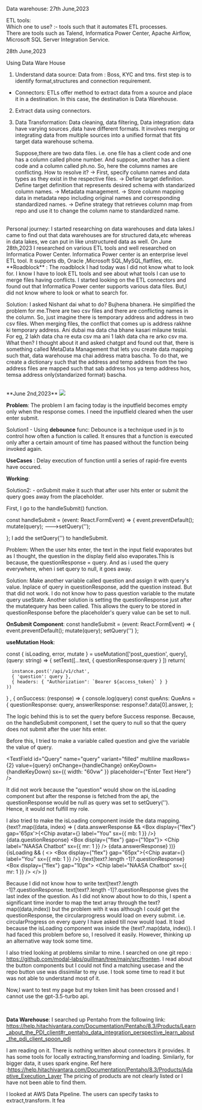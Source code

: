 Data warehouse: 
27th June,2023

ETL tools:   
Which one to use? :- tools such that it automates ETL processes.  
There are tools such as Talend, Informatica Power Center, Apache Airflow, Microsoft SQL Server Integration Service.

28th June,2023

Using Data Ware House

1. Understand data source: 
Data from : Boss, KYC and tms.
first step is to identify format,structures and connection requirement.

* Connectors: ETLs offer method to extract data from a source and place it in a destination. In this case, the destination is Data Warehouse.

2. Extract data using connectors.

3. Data Transformation: Data cleaning, data filtering, Data integration: data have varying sources ,data have different formats.
   It involves merging or integrating data from multiple sources into a unified format that fits target data warehouse schema.

   Suppose,there are two data files. i.e. one file has a client code and one has a column called phone number. And suppose, another has a client code and a column 
   called ph.no. So, here the columns names are conflicting. 
  How to resolve it?
-> First, specify column names and data types as they exist in the respective files.
-> Define target definition. Define target definition that represents desired schema with standarized column names.
-> Metadata management. 
-> Store column mapping data in metadata repo including original names and corresponding standardized names.
-> Define strategy that retrieves column map from repo and use it to change the column name to standardized name.


<br/>
Personal journey:
I started researching on data warehouses and data lakes.I came to find out that data warehouses are for structured data,etc whereas in data lakes, we can put in like 
unstructured data as well. 
On June 28th,2023 I researched on various ETL tools and well researched on Informatica Power Center.
Informatica Power center is an enterprise level ETL tool. It supports db, Oracle ,Microsoft SQL,MySQL,flatfiles, etc.
**Roadblock** : The roadblock I had today was I did not know what to look for. I know I have to look ETL tools and see about what tools I can use to merge files having
conflicts. I started looking on the ETL connectors and found out that Informatica Power center supports various data files. 
But,I did not know where to look or what to search for. 

Solution: I asked Nishant dai what to do? Bujhena bhanera. He simplified the problem for me.There are two csv files and there are conflicting names in the column. 
So, just imagine there is temporary address and address in two csv files. When merging files, the conflict that comes up is address rakhne ki temporary address. Ani dubai 
ma data cha bhane kasari milaune teslai.
For eg, 2 lakh data cha re euta csv ma ani 1 lakh data cha re arko csv ma. What then?
I thought about it and asked chatgpt and found out that, there is something called MetaData Management that lets you create data mapping such that, data warehouse ma
chai address matra bascha. To do that, we create a dictionary such that the address and temp address from the two address files are mapped such that sab address hos ya
temp address hos, temsa address only(standarized format) bascha.

<br>
**June 2nd,2023**

<img src= "C:\downloads\\problem"> 

**Problem**: The problem I am facing today is the inputfield becomes empty only when the response comes. I need the inputfield cleared when the user enter submit. 

Solution1 - 
Using **debounce** func:
Debounce is a technique used in js to control how often a function is called. It ensures that a function is executed only after a certain amount of time has paased without the function being invoked again.

**UseCases** : Delay execution of function until a series of rapid-fire events have occured.

**Working**:





Solution2: - onSubmit make it such that after user hits enter or submit the query goes away from the placeholder.

First, I go to the handleSubmit() function.

const handleSubmit = (event: React.FormEvent<HTMLFormElement>) => {
    event.preventDefault();
    mutate(query);
--->setQuery('');

  };
I add the setQuery('') to handleSubmit.

Problem: When the user hits enter, the text in the input field evaporates but as I thought, the question in the display field also evaporates.This is because, the questionResponse = query.
And as i used the query everywhere, when i set query to null, it goes away.

Solution: Make another variable called question and assign it with query's value. Inplace of query in questionResponse, add the question instead. But that did not work. I do not know how to pass question variable to the mutate query useState.
Another solution is setting the questionResponse just after the mutatequery has been called.
This allows the query to be stored in questionResponse before the placeholder's query value can be set to null.

**OnSubmit Component**:
const handleSubmit = (event: React.FormEvent<HTMLFormElement>) => {
    event.preventDefault();
    mutate(query);
    setQuery('')
  };

  **useMutation Hook**:

const { isLoading, error, mutate } = useMutation(['post_question', query], (query: string) => 
  {
    setText([...text,
    {
      questionResponse:query
    }
    ])
    return(

      instance.post('/api/v1/chat', 
      { 'question': query }, 
      { headers: { "Authorization": `Bearer ${access_token}` } }
    ))
  }
  , {
    onSuccess: (response) => {
      console.log(query)
      const queAns: QueAns = {
        questionResponse: query,
        answerResponse: response?.data[0].answer,
      };

The logic behind this is to set the query before Success response. Because, on the handleSubmit component, I set the query to null so that the query does not submit after the user hits enter.

Before this, I tried to make a variable called question and give the variable the value of query.

 <TextField id="Query" name="query" variant="filled" multiline maxRows={2} value={query} onChange={handleChange} onKeyDown={handleKeyDown} sx={{ width: "60vw" }} placeholder={"Enter Text Here"} />

 It did not work because the "question" would show on the isLoading component but
 after the response is fetched from the api, the questionResponse would be null as query was set to setQuery('').  
 Hence, it would not fulfill my role.

 I also tried to make the isLoading component inside the data mapping.
 <Box display="flex" flexDirection="column" gap="15px">
              {text?.map((data, index) => (
                data.answerResponse && 
                <Box key={index}>
                  <Box display={"flex"} gap='65px'>{<Chip avatar={<Avatar></Avatar>} label="You" sx={{ mb: 1 }} />}{data.questionResponse}</Box>
                  <Box display={"flex"} gap={"10px"}>
                    <Chip label="NAASA Chatbot" sx={{ mr: 1 }} /> <Typography>{data.answerResponse}</Typography>
                  </Box>
                </Box>
              ))}
              {isLoading && (
                <>
                  <Box display={"flex"} gap="65px">{<Chip avatar={<Avatar></Avatar>} label="You" sx={{ mb: 1 }} />} {text[text?.length -1]?.questionResponse}</Box>
                  <Box display={"flex"} gap="10px"> 
                    <Chip label="NAASA Chatbot" sx={{ mr: 1 }} />  <CircularProgress size={20} />
                  </Box>
                </>
              )}
</Box>

Because I did not know how to write text[text?.length -1]?.questionResponse. 
text[text?.length -1]?.questionResponse gives the last index of the question. As I did not know about how to do this, I spent a significant time inorder to map the text array through the text?map((data,index)) but the problem with it was although I could get the questionResponse, the circularprogress would load on every submit.
i.e. circularProgress on every query I have asked till now would load. It load because the isLoading component was inside the {text?.map(data, index)}.
I had faced this problem before so, I resolved it easily. However, thinking up an alternative way took some time.

I also tried looking at problems similar to mine. I searched on one git repo : https://github.com/modal-labs/quillman/tree/main/src/fronten.
I read about the button components but I could not find a matching usecase and the repo button use was dissimilar to my use. I took some time to read it but was not able to understand most of it.

Now,I want to test my page but my token limit has been crossed and I cannot use the gpt-3.5-turbo api.

<br>

**Data Warehouse**:
I searched up Pentaho from the following link: https://help.hitachivantara.com/Documentation/Pentaho/8.3/Products/Learn_about_the_PDI_client#r_pentaho_data_integration_perspective_learn_about_the_pdi_client_spoon_pdi

I am reading on it. There is nothing written about connectors it provides.
It has some tools for locally extracting,transforming and loading.
Similarly, for bigger data, it uses spark engine. Ref here :https://help.hitachivantara.com/Documentation/Pentaho/8.3/Products/Adaptive_Execution_Layer
The pricing of products are not clearly listed or I have not been able to find them.

I looked at AWS Data Pipeline. The users can specify tasks to extract,transform.
It fea
